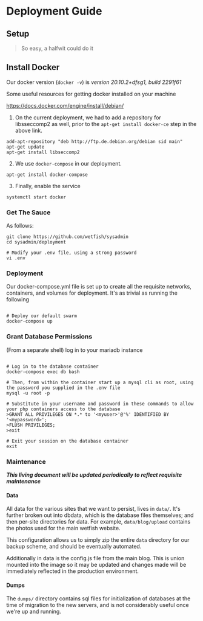 # Deployment Guide

## Setup

> So easy, a halfwit could do it

## Install Docker

Our docker version (`docker -v`) is *version 20.10.2+dfsg1, build 2291f61*

Some useful resources for getting docker installed on your machine

https://docs.docker.com/engine/install/debian/

1. On the current deployment, we had to add a repository for libsseccomp2 as well, prior to the `apt-get install docker-ce` step in the above link.

```
add-apt-repository "deb http://ftp.de.debian.org/debian sid main"
apt-get update
apt-get install libseccomp2
```

2. We use `docker-compose` in our deployment.

```
apt-get install docker-compose
```

3. Finally, enable the service

```
systemctl start docker
```

### Get The Sauce

As follows: 

```/bin/sh
git clone https://github.com/wetfish/sysadmin
cd sysadmin/deployment

# Modify your .env file, using a strong password 
vi .env
```

### Deployment

Our docker-compose.yml file is set up to create all the requisite networks, containers, and volumes for deployment. It's as trivial as running the following

```/bin/sh

# Deploy our default swarm
docker-compose up

```

### Grant Database Permissions

(From a separate shell) log in to your mariadb instance

```/bin/sh

# Log in to the database container
docker-compose exec db bash

# Then, from within the container start up a mysql cli as root, using the password you supplied in the .env file
mysql -u root -p 

# Substitute in your username and password in these commands to allow your php containers access to the database
>GRANT ALL PRIVILEGES ON *.* to '<myuser>'@'%' IDENTIFIED BY '<mypassword>';
>FLUSH PRIVILEGES;
>exit

# Exit your session on the database container
exit
```

### Maintenance

***This living document will be updated periodically to reflect requisite maintenance***

#### Data

All data for the various sites that we want to persist, lives in `data/`. It's further broken out into dbdata, which is the database files themselves; and then per-site directories for data. For example,  `data/blog/upload` contains the photos used for the main wetfish website.

This configuration allows us to simply zip the entire `data` directory for our backup scheme, and should be eventually automated.

Additionally in data is the config.js file from the main blog. This is union mounted into the image so it may be updated and changes made will be immediately reflected in the production environment.

#### Dumps
 
The `dumps/` directory contains sql files for initialization of databases at the time of migration to the new servers, and is not considerably useful once we're up and running.


